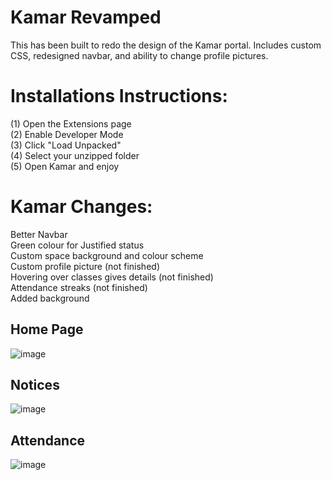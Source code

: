# Kamar Revamped

This has been built to redo the design of the Kamar portal. Includes custom CSS, redesigned navbar, and ability to change profile pictures.

# Installations Instructions:
(1) Open the Extensions page <br>
(2) Enable Developer Mode <br>
(3) Click "Load Unpacked" <br>
(4) Select your unzipped folder <br>
(5) Open Kamar and enjoy <br>

# Kamar Changes:
Better Navbar <br>
Green colour for Justified status  <br>
Custom space background and colour scheme <br>
Custom profile picture (not finished) <br>
Hovering over classes gives details (not finished) <br>
Attendance streaks (not finished) <br>
Added background

## Home Page
![image](https://github.com/user-attachments/assets/04b1dc85-331e-4edf-8828-0228ea0efe74)

## Notices
![image](https://github.com/user-attachments/assets/872fd1ad-3da9-4c97-8ce1-0bd7e5e4086a)

## Attendance
![image](https://github.com/user-attachments/assets/11e1acb7-7e55-41d7-bb03-60a9c5ad0a31)
